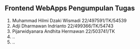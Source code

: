 ## Frontend WebApps Pengumpulan Tugas 

1. Muhammad Hilmi Dzaki Wismadi 22/497591/TK/54539
2. Adji Dharmawan Indrianto 22/499366/TK/54743
3. Pijarwidyanara Andhita Hermawan 22/503741/TK
4. ..
5. ..
